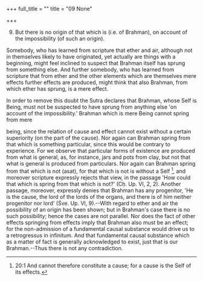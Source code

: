 +++
full_title = ""
title = "09 None"

+++


9. But there is no origin of that which is (i.e. of Brahman), on account of the impossibility (of such an origin).

Somebody, who has learned from scripture that ether and air, although not in themselves likely to have originated, yet actually are things with a beginning, might feel inclined to suspect that Brahman itself has sprung from something else. And further somebody, who has learned from scripture that from ether and the other elements which are themselves mere effects further effects are produced, might think that also Brahman, from which ether has sprung, is a mere effect.

In order to remove this doubt the Sutra declares that Brahman, whose Self is Being, must not be suspected to have sprung from anything else 'on account of the impossibility.' Brahman which is mere Being cannot spring from mere

being, since the relation of cause and effect cannot exist without a certain superiority (on the part of the cause). Nor again can Brahman spring from that which is something particular, since this would be contrary to experience. For we observe that particular forms of existence are produced from what is general, as, for instance, jars and pots from clay, but not that what is general is produced from particulars. Nor again can Brahman spring from that which is not (asat), for that which is not is without a Self [^fn_17], and moreover scripture expressly rejects that view, in the passage 'How could that which is spring from that which is not?' (Cḥ. Up. VI, 2, 2). Another passage, moreover, expressly denies that Brahman has any progenitor, 'He is the cause, the lord of the lords of the organs, and there is of him neither progenitor nor lord' (Śve. Up. VI, 9).--With regard to ether and air the possibility of an origin has been shown; but in Brahman's case there is no such possibility; hence the cases are not parallel. Nor does the fact of other effects springing from effects imply that Brahman also must be an effect; for the non-admission of a fundamental causal substance would drive us to a retrogressus in infinitum. And that fundamental causal substance which as a matter of fact is generally acknowledged to exist, just that is our Brahman.--Thus there is not any contradiction.

[^fn_17]: 20:1 And cannot therefore constitute a cause; for a cause is the Self of its effects.

